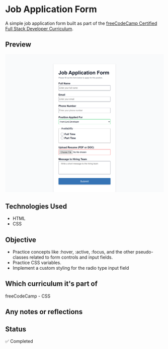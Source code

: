 # Job Application Form

A simple job application form built as part of the [freeCodeCamp Certified Full Stack Developer Curriculum](https://www.freecodecamp.org/learn/full-stack-developer/).

## Preview

![Screenshot](./screenshot.png)

## Technologies Used

- HTML
- CSS

## Objective

- Practice concepts like :hover, :active, :focus, and the other pseudo-classes related to form controls and input fields.
- Practice CSS variables.
- Implement a custom styling for the radio type input field

## Which curriculum it's part of

freeCodeCamp - CSS

## Any notes or reflections

## Status

✅ Completed
